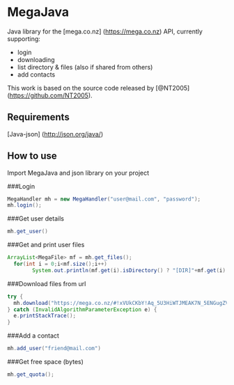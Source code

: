 # MegaJava

Java library for the [mega.co.nz] (https://mega.co.nz) API, currently supporting:
 - login
 - downloading
 - list directory & files (also if shared from others)
 - add contacts
 
This work is based on the source code released by [@NT2005] (https://github.com/NT2005).

## Requirements
[Java-json] (http://json.org/java/)

## How to use
Import MegaJava and json library on your project

###Login
```java
MegaHandler mh = new MegaHandler("user@mail.com", "password");
mh.login();
```
###Get user details
```java
mh.get_user()
```
###Get and print user files
```java
ArrayList<MegaFile> mf = mh.get_files();
  for(int i = 0;i<mf.size();i++)
		System.out.println(mf.get(i).isDirectory() ? "[DIR]"+mf.get(i).getName() : "[File]"+mf.get(i).getName());
```
###Download files from url
```java
try {
  mh.download("https://mega.co.nz/#!xVUkCKbY!Aq_5U3HiWTJMEAK7N_5ENGugZVp0bMj9C8JSjgF8zBM", "C:\\Users\\admin\\Desktop");
} catch (InvalidAlgorithmParameterException e) {
  e.printStackTrace();
}
```
###Add a contact
```java
mh.add_user("friend@mail.com")
```
###Get free space (bytes)
```java
mh.get_quota();
```
